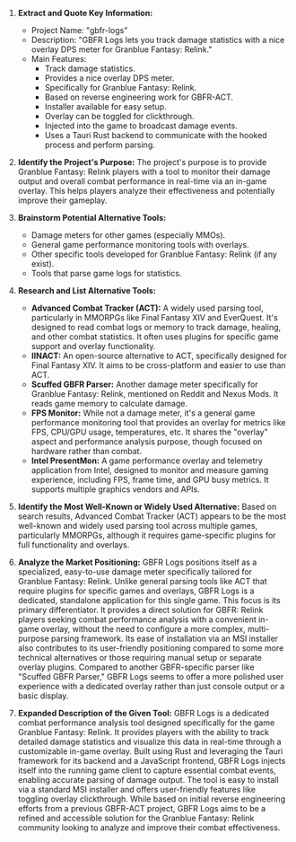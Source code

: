 1.  **Extract and Quote Key Information:**
    *   Project Name: "gbfr-logs"
    *   Description: "GBFR Logs lets you track damage statistics with a nice overlay DPS meter for Granblue Fantasy: Relink."
    *   Main Features:
        *   Track damage statistics.
        *   Provides a nice overlay DPS meter.
        *   Specifically for Granblue Fantasy: Relink.
        *   Based on reverse engineering work for GBFR-ACT.
        *   Installer available for easy setup.
        *   Overlay can be toggled for clickthrough.
        *   Injected into the game to broadcast damage events.
        *   Uses a Tauri Rust backend to communicate with the hooked process and perform parsing.

2.  **Identify the Project's Purpose:**
    The project's purpose is to provide Granblue Fantasy: Relink players with a tool to monitor their damage output and overall combat performance in real-time via an in-game overlay. This helps players analyze their effectiveness and potentially improve their gameplay.

3.  **Brainstorm Potential Alternative Tools:**
    *   Damage meters for other games (especially MMOs).
    *   General game performance monitoring tools with overlays.
    *   Other specific tools developed for Granblue Fantasy: Relink (if any exist).
    *   Tools that parse game logs for statistics.

4.  **Research and List Alternative Tools:**

    *   **Advanced Combat Tracker (ACT):** A widely used parsing tool, particularly in MMORPGs like Final Fantasy XIV and EverQuest. It's designed to read combat logs or memory to track damage, healing, and other combat statistics. It often uses plugins for specific game support and overlay functionality.
    *   **IINACT:** An open-source alternative to ACT, specifically designed for Final Fantasy XIV. It aims to be cross-platform and easier to use than ACT.
    *   **Scuffed GBFR Parser:** Another damage meter specifically for Granblue Fantasy: Relink, mentioned on Reddit and Nexus Mods. It reads game memory to calculate damage.
    *   **FPS Monitor:** While not a damage meter, it's a general game performance monitoring tool that provides an overlay for metrics like FPS, CPU/GPU usage, temperatures, etc. It shares the "overlay" aspect and performance analysis purpose, though focused on hardware rather than combat.
    *   **Intel PresentMon:** A game performance overlay and telemetry application from Intel, designed to monitor and measure gaming experience, including FPS, frame time, and GPU busy metrics. It supports multiple graphics vendors and APIs.

5.  **Identify the Most Well-Known or Widely Used Alternative:**
    Based on search results, Advanced Combat Tracker (ACT) appears to be the most well-known and widely used parsing tool across multiple games, particularly MMORPGs, although it requires game-specific plugins for full functionality and overlays.

6.  **Analyze the Market Positioning:**
    GBFR Logs positions itself as a specialized, easy-to-use damage meter specifically tailored for Granblue Fantasy: Relink. Unlike general parsing tools like ACT that require plugins for specific games and overlays, GBFR Logs is a dedicated, standalone application for this single game. This focus is its primary differentiator. It provides a direct solution for GBFR: Relink players seeking combat performance analysis with a convenient in-game overlay, without the need to configure a more complex, multi-purpose parsing framework. Its ease of installation via an MSI installer also contributes to its user-friendly positioning compared to some more technical alternatives or those requiring manual setup or separate overlay plugins. Compared to another GBFR-specific parser like "Scuffed GBFR Parser," GBFR Logs seems to offer a more polished user experience with a dedicated overlay rather than just console output or a basic display.

7.  **Expanded Description of the Given Tool:**
    GBFR Logs is a dedicated combat performance analysis tool designed specifically for the game Granblue Fantasy: Relink. It provides players with the ability to track detailed damage statistics and visualize this data in real-time through a customizable in-game overlay. Built using Rust and leveraging the Tauri framework for its backend and a JavaScript frontend, GBFR Logs injects itself into the running game client to capture essential combat events, enabling accurate parsing of damage output. The tool is easy to install via a standard MSI installer and offers user-friendly features like toggling overlay clickthrough. While based on initial reverse engineering efforts from a previous GBFR-ACT project, GBFR Logs aims to be a refined and accessible solution for the Granblue Fantasy: Relink community looking to analyze and improve their combat effectiveness.